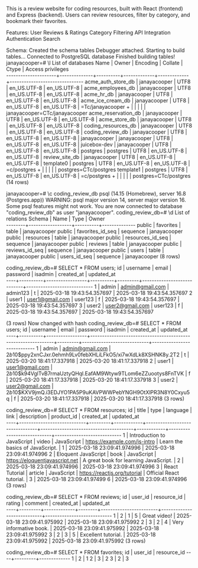 This is a review website for coding resources, built with React (frontend) and Express (backend). Users can review resources, filter by category, and bookmark their favorites.

Features:
User Reviews & Ratings
Category Filtering
API Integration
Authentication 
Search 


Schema:
Created the schema tables
Debugger attached.
Starting to build tables...
Connected to PostgreSQL database
Finished building tables!
janayacooper=# \l
List of databases
Name | Owner | Encoding | Collate | Ctype | Access privileges  
---------------------+--------------+----------+-------------+-------------+-------------------------------
acme_auth_store_db | janayacooper | UTF8 | en_US.UTF-8 | en_US.UTF-8 |
acme_employees_db | janayacooper | UTF8 | en_US.UTF-8 | en_US.UTF-8 |
acme_hr_db | janayacooper | UTF8 | en_US.UTF-8 | en_US.UTF-8 |
acme_ice_cream_db | janayacooper | UTF8 | en_US.UTF-8 | en_US.UTF-8 | =Tc/janayacooper +
| | | | | janayacooper=CTc/janayacooper
acme_reservation_db | janayacooper | UTF8 | en_US.UTF-8 | en_US.UTF-8 |
acme_store_db | janayacooper | UTF8 | en_US.UTF-8 | en_US.UTF-8 |
coding_resources_db | janayacooper | UTF8 | en_US.UTF-8 | en_US.UTF-8 |
coding_review_db | janayacooper | UTF8 | en_US.UTF-8 | en_US.UTF-8 |
janayacooper | janayacooper | UTF8 | en_US.UTF-8 | en_US.UTF-8 |
juicebox-dev | janayacooper | UTF8 | en_US.UTF-8 | en_US.UTF-8 |
postgres | postgres | UTF8 | en_US.UTF-8 | en_US.UTF-8 |
review_site_db | janayacooper | UTF8 | en_US.UTF-8 | en_US.UTF-8 |
template0 | postgres | UTF8 | en_US.UTF-8 | en_US.UTF-8 | =c/postgres +
| | | | | postgres=CTc/postgres
template1 | postgres | UTF8 | en_US.UTF-8 | en_US.UTF-8 | =c/postgres +
| | | | | postgres=CTc/postgres
(14 rows)

janayacooper=# \c coding_review_db
psql (14.15 (Homebrew), server 16.8 (Postgres.app))
WARNING: psql major version 14, server major version 16.
Some psql features might not work.
You are now connected to database "coding_review_db" as user "janayacooper".
coding_review_db=# \d
List of relations
Schema | Name | Type | Owner  
--------+------------------+----------+--------------
public | favorites | table | janayacooper
public | favorites_id_seq | sequence | janayacooper
public | resources | table | janayacooper
public | resources_id_seq | sequence | janayacooper
public | reviews | table | janayacooper
public | reviews_id_seq | sequence | janayacooper
public | users | table | janayacooper
public | users_id_seq | sequence | janayacooper
(8 rows)

coding_review_db=# SELECT \* FROM users;
id | username | email | password | isadmin | created_at | updated_at  
----+----------+-----------------+----------+---------+----------------------------+----------------------------
1 | admin | admin@gmail.com | admin123 | t | 2025-03-18 19:43:54.357697 | 2025-03-18 19:43:54.357697
2 | user1 | user1@gmail.com | user123 | f | 2025-03-18 19:43:54.357697 | 2025-03-18 19:43:54.357697
3 | user2 | user2@gmail.com | user123 | f | 2025-03-18 19:43:54.357697 | 2025-03-18 19:43:54.357697

(3 rows) 
Now changed with hash 
coding_review_db=# SELECT * FROM users;
 id | username |      email      |                           password                           | isadmin |         created_at         |         updated_at         
----+----------+-----------------+--------------------------------------------------------------+---------+----------------------------+----------------------------
  1 | admin    | admin@gmail.com | $2b$10$ppy2xnCJxr.0ehmh9Lv0febXHLiLFkO5/xi7wXdLk8XSHNK8y.2T2 | t       | 2025-03-20 18:41:17.337918 | 2025-03-20 18:41:17.337918
  2 | user1    | user1@gmail.com | $2b$10$k94VglTvB7rmaUztyQHql.EafAM9Wtyw9TLom6eZZuootys8FnTVK | f       | 2025-03-20 18:41:17.337918 | 2025-03-20 18:41:17.337918
  3 | user2    | user2@gmail.com | $2b$10$KXV9jmQ.i3EDJYO1PA5P9uKAVPWWPebYNGH9OtXlPR3N8Y0Cxyu5q | f       | 2025-03-20 18:41:17.337918 | 2025-03-20 18:41:17.337918
(3 rows)

coding_review_db=# SELECT \* FROM resources;
id | title | type | language | link | description | product_id | created_at | updated_at  
----+----------------------------+---------+------------+--------------------------------+---------------------------------------+------------+----------------------------+----------------------------
1 | Introduction to JavaScript | video | JavaScript | https://example.com/js-intro | Learn the basics of JavaScript. | 1 | 2025-03-18 23:09:41.974996 | 2025-03-18 23:09:41.974996
2 | Eloquent JavaScript | book | JavaScript | https://eloquentjavascript.net | A great book for learning JavaScript. | 2 | 2025-03-18 23:09:41.974996 | 2025-03-18 23:09:41.974996
3 | React Tutorial | article | JavaScript | https://reactjs.org/tutorial | Official React tutorial. | 3 | 2025-03-18 23:09:41.97499
6 | 2025-03-18 23:09:41.974996
(3 rows)

coding_review_db=# SELECT \* FROM reviews;
id | user_id | resource_id | rating | comment | created_at | updated_at  
----+---------+-------------+--------+------------------------+----------------------------+----------------------------
1 | 2 | 1 | 5 | Great video! | 2025-03-18 23:09:41.975992 | 2025-03-18 23:09:41.975992
2 | 3 | 2 | 4 | Very informative book. | 2025-03-18 23:09:41.975992 | 2025-03-18 23:09:41.975992
3 | 2 | 3 | 5 | Excellent tutorial. | 2025-03-18 23:09:41.975992 | 2025-03-18 23:09:41.975992
(3 rows)

coding_review_db=# SELECT \* FROM favorites;
id | user_id | resource_id
----+---------+-------------
1 | 2 | 1
2 | 3 | 2
3 | 2 | 3
